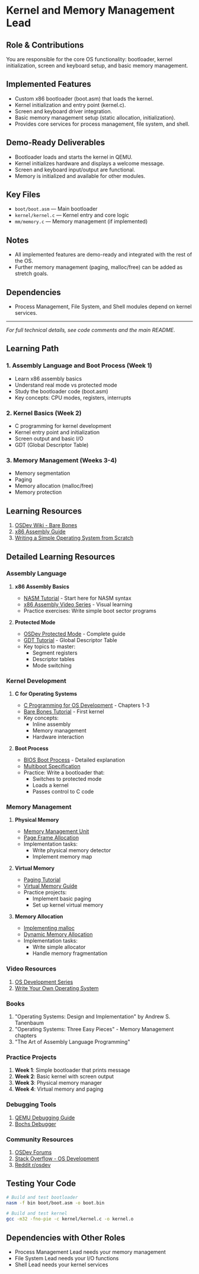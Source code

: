 # Kernel and Memory Management Lead

## Role & Contributions
You are responsible for the core OS functionality: bootloader, kernel initialization, screen and keyboard setup, and basic memory management.

## Implemented Features
- Custom x86 bootloader (boot.asm) that loads the kernel.
- Kernel initialization and entry point (kernel.c).
- Screen and keyboard driver integration.
- Basic memory management setup (static allocation, initialization).
- Provides core services for process management, file system, and shell.

## Demo-Ready Deliverables
- Bootloader loads and starts the kernel in QEMU.
- Kernel initializes hardware and displays a welcome message.
- Screen and keyboard input/output are functional.
- Memory is initialized and available for other modules.

## Key Files
- `boot/boot.asm` — Main bootloader
- `kernel/kernel.c` — Kernel entry and core logic
- `mm/memory.c` — Memory management (if implemented)

## Notes
- All implemented features are demo-ready and integrated with the rest of the OS.
- Further memory management (paging, malloc/free) can be added as stretch goals.

## Dependencies
- Process Management, File System, and Shell modules depend on kernel services.

---

*For full technical details, see code comments and the main README.*

## Learning Path

### 1. Assembly Language and Boot Process (Week 1)
- Learn x86 assembly basics
- Understand real mode vs protected mode
- Study the bootloader code (boot.asm)
- Key concepts: CPU modes, registers, interrupts

### 2. Kernel Basics (Week 2)
- C programming for kernel development
- Kernel entry point and initialization
- Screen output and basic I/O
- GDT (Global Descriptor Table)

### 3. Memory Management (Weeks 3-4)
- Memory segmentation
- Paging
- Memory allocation (malloc/free)
- Memory protection

## Learning Resources
1. [OSDev Wiki - Bare Bones](https://wiki.osdev.org/Bare_Bones)
2. [x86 Assembly Guide](https://www.cs.virginia.edu/~evans/cs216/guides/x86.html)
3. [Writing a Simple Operating System from Scratch](https://www.cs.bham.ac.uk/~exr/lectures/opsys/10_11/lectures/os-dev.pdf)

## Detailed Learning Resources

### Assembly Language
1. **x86 Assembly Basics**
   - [NASM Tutorial](https://cs.lmu.edu/~ray/notes/nasmtutorial/) - Start here for NASM syntax
   - [x86 Assembly Video Series](https://www.youtube.com/watch?v=VQAKkuLL31g&list=PLetF-YjXm-sCH6FrTz4AQhfH6INDQvQSn) - Visual learning
   - Practice exercises: Write simple boot sector programs

2. **Protected Mode**
   - [OSDev Protected Mode](https://wiki.osdev.org/Protected_Mode) - Complete guide
   - [GDT Tutorial](https://wiki.osdev.org/GDT_Tutorial) - Global Descriptor Table
   - Key topics to master:
     - Segment registers
     - Descriptor tables
     - Mode switching

### Kernel Development
1. **C for Operating Systems**
   - [C Programming for OS Development](https://www.cs.bham.ac.uk/~exr/lectures/opsys/10_11/lectures/os-dev.pdf) - Chapters 1-3
   - [Bare Bones Tutorial](https://wiki.osdev.org/Bare_Bones) - First kernel
   - Key concepts:
     - Inline assembly
     - Memory management
     - Hardware interaction

2. **Boot Process**
   - [BIOS Boot Process](https://wiki.osdev.org/BIOS) - Detailed explanation
   - [Multiboot Specification](https://www.gnu.org/software/grub/manual/multiboot/multiboot.html)
   - Practice: Write a bootloader that:
     - Switches to protected mode
     - Loads a kernel
     - Passes control to C code

### Memory Management
1. **Physical Memory**
   - [Memory Management Unit](https://wiki.osdev.org/Memory_Management_Unit)
   - [Page Frame Allocation](https://wiki.osdev.org/Page_Frame_Allocation)
   - Implementation tasks:
     - Write physical memory detector
     - Implement memory map

2. **Virtual Memory**
   - [Paging Tutorial](https://wiki.osdev.org/Paging_Tutorial)
   - [Virtual Memory Guide](https://www.cs.princeton.edu/courses/archive/fall19/cos318/lectures/Virtual-Memory.pdf)
   - Practice projects:
     - Implement basic paging
     - Set up kernel virtual memory

3. **Memory Allocation**
   - [Implementing malloc](https://wiki.osdev.org/Memory_Allocation)
   - [Dynamic Memory Allocation](https://www.geeksforgeeks.org/dynamic-memory-allocation-in-c-using-malloc-calloc-free-and-realloc/)
   - Implementation tasks:
     - Write simple allocator
     - Handle memory fragmentation

### Video Resources
1. [OS Development Series](https://www.youtube.com/playlist?list=PLHh55M_Kq4OApWScZyPl5HhgsTJS9MZ6M)
2. [Write Your Own Operating System](https://www.youtube.com/playlist?list=PLmlvkUN3-1MNKwINqdCDtTdNDjfBmWcZA)

### Books
1. "Operating Systems: Design and Implementation" by Andrew S. Tanenbaum
2. "Operating Systems: Three Easy Pieces" - Memory Management chapters
3. "The Art of Assembly Language Programming"

### Practice Projects
1. **Week 1**: Simple bootloader that prints message
2. **Week 2**: Basic kernel with screen output
3. **Week 3**: Physical memory manager
4. **Week 4**: Virtual memory and paging

### Debugging Tools
1. [QEMU Debugging Guide](https://wiki.osdev.org/QEMU_and_GDB)
2. [Bochs Debugger](https://wiki.osdev.org/Bochs)

### Community Resources
1. [OSDev Forums](https://forum.osdev.org/)
2. [Stack Overflow - OS Development](https://stackoverflow.com/questions/tagged/osdev)
3. [Reddit r/osdev](https://www.reddit.com/r/osdev/)

## Testing Your Code
```bash
# Build and test bootloader
nasm -f bin boot/boot.asm -o boot.bin

# Build and test kernel
gcc -m32 -fno-pie -c kernel/kernel.c -o kernel.o
```

## Dependencies with Other Roles
- Process Management Lead needs your memory management
- File System Lead needs your I/O functions
- Shell Lead needs your kernel services 